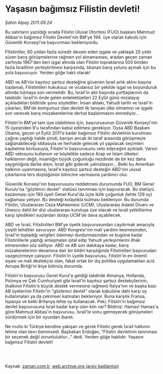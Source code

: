 # Yaşasın bağımsız Filistin devleti!

*Şahin Alpay 2011.09.24*

<td class="columnist-detail">
<p>Bu satırların yazıldığı sırada Filistin Ulusal Otoritesi (FUO) başkanı Mahmud Abbas'ın bağımsız Filistin Devleti'nin BM'ye 194. üye olarak kabulü için Güvenlik Konseyi'ne başvurması bekleniyordu.</p>
<p>
<div id="haberMetinDiv">
<p>Filistinliler, 60 yıldan fazla süredir devam eden işgale ve yaklaşık 20 yıldır süren barış görüşmelerine rağmen yol alınamaması, aradan geçen zaman zarfında 1967'den beri işgal altında olan Filistin topraklarına 500 binden fazla İsraillinin yerleştirilmesi karşısında, tıkanan barış yolunu açmak için bu yola başvuruyor. Yerden göğe haklı olarak!
<p>ABD ve AB'nin kayıtsız şartsız desteğine güvenen İsrail artık aklını başına toplamalı, Filistinlileri hukuksuz ve vicdansız bir şekilde işgal ve boyunduruk altında tutmaya son vermelidir. Bu, İsrail'in aklı başında yurttaşlarının da talebidir. İsrail'in önde gelen entelektüelleri 22 Eylül günü imzalayıp açıkladıkları bildiride şunu söylediler: İnsan ahlakı, Yahudi tarihi ve İsrail'in çıkarları, BM'de komşumuz olan devleti ilk tanıyan ülke olmamızı ve işgale son verecek barış müzakerelerine derhal başlanmasını emrediyor...
<p>Filistin'in BM'ye tam üye olabilmesi için, başvurusunun Güvenlik Konseyi'nin 15 üyesinden 9'u tarafından kabul edilmesi gerekiyor. Oysa ABD Başkanı Obama, geçen yıl Eylül 2011'e kadar bağımsız Filistin devletinin kurulması çağrısı yaptığı halde şimdi, barışın ancak iki taraf arasında görüşmeyle sağlanabileceği iddiasıyla ve herhalde gelecek yıl yapılacak seçimleri kaybetme korkusuyla, Filistin'in başvurusunu veto edeceğini açıkladı. Varsın ABD vetosunu kullansın ve böylelikle sadece Arap ve İslam ülkeleri halklarının değil, insanlığın büyük çoğunluğu nezdinde de bir kez daha saygınlığına darbe alsın; İsrail gibi giderek yalnızlaşsın... Belki bu Amerikan halkının uyanmasına, İsrail'e kayıtsız şartsız desteğin ABD'nin ulusal çıkarlarına ters düştüğünün bilincine varmasına yardımcı olur.
<p>Güvenlik Konseyi'nin başvurusunu reddetmesi durumunda FUO, BM Genel Kurulu'na "gözlemci devlet" statüsü tanınması için başvuracak. Bu statüyü kazanması için 193 üyeli Genel Kurul'da üçte ikilik çoğunluk (lehte 129 oy) sağlaması yetiyor. Bu desteği kolaylıkla bulması bekleniyor. Bu durumda Filistin, Uluslararası Ceza Mahkemesi (UCM), Uluslararası Adalet Divanı ve Unesco dahil bir dizi uluslararası kuruluşa üye olacak ve İsrail yetkililerine karşı işledikleri suçlardan dolayı UCM'de dava açabilecek.
<p>ABD ve İsrail, Filistinlileri BM'ye üyelik başvurusundan caydırmak amacıyla çeşitli tehditler savuruyor. ABD Kongresi'nin mali yardımı kesmesinden, İsrail'in topladığı vergileri ödemeyi durdurmasından ve bugüne kadar Filistinlilerle yaptığı anlaşmaları iptal edip Yahudi yerleşimlerini ilhak etmesinden söz ediliyor. ABD ve AB son dakikaya kadar, barış müzakerelerinin devamına dair bir bildiri karşılığında Filistinlileri başvurudan vazgeçirmeye çalışıyor. Filistin'in üyelik başvurusu, Filistin'in en önemli siyasi ve mali destekçisi olan, fakat ortak bir dış politika uygulamaktan aciz Avrupa Birliği'ni ikiye bölmüş durumda.
<p>Filistin'in başvurusu Genel Kurul'a geldiği takdirde Almanya, Hollanda, Polonya ve Çek Cumhuriyeti gibi İsrail'in kayıtsız şartsız destekçilerinin, (halkının Filistin'e büyük destek vermesine rağmen) İtalya'nın ve başka bazı AB üyelerinin Filistin'in "gözlemci devlet" olarak kabulüne dahi karşı oy kullanmaları ya da çekimser kalmaları bekleniyor. Buna karşılık Fransa, İspanya ve belki Britanya lehte oy kullanacak. Peki, Filistin'in bağımsız devlet başvurusuna İsrail kadar karşı olan kim var? Bildiniz: Hamas! Hamas'a göre Mahmud Abbas'ın başvurusu, İsrail'le sonu gelmeyecek görüşmeleri sürdürmek için bir oyundan ibaret.
<p>Ne mutlu ki Türkiye kendine yakışan ve gerek Filistin gerek İsrail halkının lehine olan tavrı benimsedi. Başbakan Erdoğan, "Filistin devletinin tanınması bir seçenek değil zorunluluktur..." dedi. Yerden göğe haklıdır. Yaşasın bağımsız Filistin devleti! </p></p></p></p></p></p></p></div>
</p>


<p><br>
		 </br></p></td>

Kaynak: [zaman.com.tr](http://zaman.com.tr/yazar.do?yazino=1183112), [web.archive.org (arşiv bağlantısı)](http://web.archive.org/web/20111017143036/http://zaman.com.tr/yazar.do?yazino=1183112)
